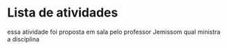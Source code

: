 <h1>Lista de atividades</h1>
<p>essa atividade foi proposta em sala pelo professor Jemissom qual ministra a disciplina</p>
